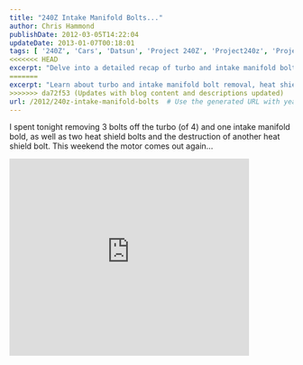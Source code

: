 ```yaml
---
title: "240Z Intake Manifold Bolts..."
author: Chris Hammond
publishDate: 2012-03-05T14:22:04
updateDate: 2013-01-07T00:18:01
tags: [ '240Z', 'Cars', 'Datsun', 'Project 240Z', 'Project240z', 'Project240Zcom' ]
<<<<<<< HEAD
excerpt: "Delve into a detailed recap of turbo and intake manifold bolt removals, and the upcoming motor extraction."
=======
excerpt: "Learn about turbo and intake manifold bolt removal, heat shield bolt issues, and motor removal plans in this mechanical update. #DIYcarrepair #TurboTroubles"
>>>>>>> da72f53 (Updates with blog content and descriptions updated)
url: /2012/240z-intake-manifold-bolts  # Use the generated URL with year
---
```

<p>I spent tonight removing 3 bolts off the turbo (of 4) and one intake manifold bold, as well as two heat shield bolts and the destruction of another heat shield bolt. This weekend the motor comes out again...</p> <p<object width="425" height="350"><param name="movie" value="https://www.youtube.com/v/WDRsQYWPIkQ"></param><embed src="https://www.youtube.com/v/WDRsQYWPIkQ" type="application/x-shockwave-flash" width="425" height="350"></embed></object></p>

